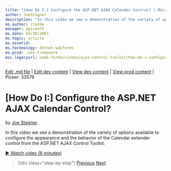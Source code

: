 ```yaml
---
title: "[How Do I:] Configure the ASP.NET AJAX Calendar Control? | Microsoft Docs"
author: JoeStagner
description: "In this video we see a demonstration of the variety of options available to configure the appearance and the behavior of the Calendar extender control from t..."
ms.author: riande
manager: wpickett
ms.date: 03/30/2007
ms.topic: article
ms.assetid: 
ms.technology: dotnet-webforms
ms.prod: .net-framework
msc.legacyurl: /web-forms/videos/ajax-control-toolkit/how-do-i-configure-the-aspnet-ajax-calendar-control
---
```

[Edit .md file](C:\Projects\msc\dev\Msc.Www\Web.ASP\App_Data\github\web-forms\videos\ajax-control-toolkit\how-do-i-configure-the-aspnet-ajax-calendar-control.md) | [Edit dev content](http://www.aspdev.net/umbraco#/content/content/edit/26553) | [View dev content](http://docs.aspdev.net/tutorials/web-forms/videos/ajax-control-toolkit/how-do-i-configure-the-aspnet-ajax-calendar-control.html) | [View prod content](http://www.asp.net/web-forms/videos/ajax-control-toolkit/how-do-i-configure-the-aspnet-ajax-calendar-control) | Picker: 33576

[How Do I:] Configure the ASP.NET AJAX Calendar Control?
====================
by [Joe Stagner](https://github.com/JoeStagner)

In this video we see a demonstration of the variety of options available to configure the appearance and the behavior of the Calendar extender control from the ASP.NET AJAX Control Toolkit.

[&#9654; Watch video (8 minutes)](https://channel9.msdn.com/Blogs/ASP-NET-Site-Videos/how-do-i-configure-the-aspnet-ajax-calendar-control)

>[!div class="step-by-step"] [Previous](how-do-i-use-the-aspnet-ajax-autocomplete-control.md) [Next](how-do-i-use-the-aspnet-ajax-dropdown-control.md)